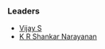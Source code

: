 ### Leaders

* [Vijay S](mailto:vijay.s@owasp.org)
* [K R Shankar Narayanan](mailto:kr.shankar@owasp.org)

